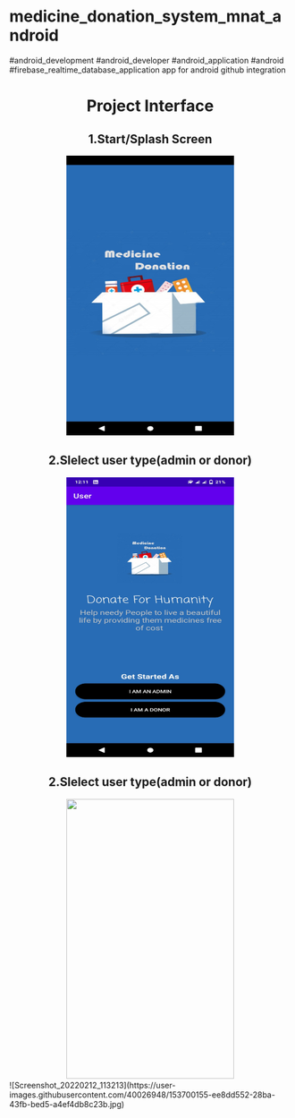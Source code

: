 # medicine_donation_system_mnat_android
#android_development
#android_developer
#android_application
#android
#firebase_realtime_database_application
app for android github integration

<div align="center">
    <h1>Project Interface</h1>
</div>

<div align="center">
    <h2>1.Start/Splash Screen</h2>
    <img src="Screenshot_20220211_001120.jpg" width="300px" height="500px"</img> 
</div>
<div align="center">
    <h2>2.Slelect user type(admin or donor)</h2>
    <img src="Screenshot_20220211_001125.jpg" width="300px" height="500px"</img> 
</div>

<div align="center">
    <h2>2.Slelect user type(admin or donor)</h2>
    <img src="(https://user-images.githubusercontent.com/40026948/153700155-ee8dd552-28ba-43fb-bed5-a4ef4db8c23b.jpg)" width="300px" height="500px"</img> 
</div>
![Screenshot_20220212_113213](https://user-images.githubusercontent.com/40026948/153700155-ee8dd552-28ba-43fb-bed5-a4ef4db8c23b.jpg)
